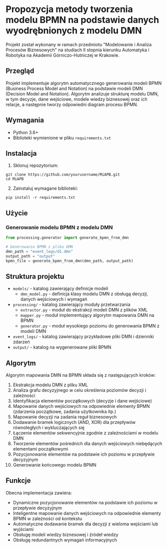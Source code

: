 # Propozycja metody tworzenia modelu BPMN na podstawie danych wyodrębnionych z modelu DMN

Projekt został wykonany w ramach przedmiotu "Modelowanie i Analiza Procesów Biznesowych" na studiach II stopnia kierunku Automatyka i Robotyka na Akademii Górniczo-Hutniczej w Krakowie.

## Przegląd

Projekt implementuje algorytm automatycznego generowania modeli BPMN (Business Process Model and Notation) na podstawie modeli DMN (Decision Model and Notation). Algorytm analizuje strukturę modelu DMN, w tym decyzje, dane wejściowe, modele wiedzy biznesowej oraz ich relacje, a następnie tworzy odpowiedni diagram procesu BPMN.

## Wymagania

- Python 3.6+
- Biblioteki wymienione w pliku `requirements.txt`

## Instalacja

1. Sklonuj repozytorium:
```
git clone https://github.com/yourusername/MiAPB.git
cd MiAPB
```

2. Zainstaluj wymagane biblioteki:
```
pip install -r requirements.txt
```

## Użycie

### Generowanie modelu BPMN z modelu DMN

```python
from processing.generator import generate_bpmn_from_dmn

# Generowanie BPMN z pliku DMN
dmn_path = "event_logs/d1.dmn"
output_path = "output"
bpmn_file = generate_bpmn_from_dmn(dmn_path, output_path)
```

## Struktura projektu

- `models/` - katalog zawierający definicje modeli
  - `dmn_model.py` - definicja klasy modelu DMN z obsługą decyzji, danych wejściowych i wymagań
- `processing/` - katalog zawierający moduły przetwarzania
  - `extractor.py` - moduł do ekstrakcji modeli DMN z plików XML
  - `mapper.py` - moduł implementujący algorytm mapowania DMN na BPMN
  - `generator.py` - moduł wysokiego poziomu do generowania BPMN z modeli DMN
- `event_logs/` - katalog zawierający przykładowe pliki DMN i dzienniki zdarzeń
- `output/` - katalog na wygenerowane pliki BPMN

## Algorytm

Algorytm mapowania DMN na BPMN składa się z następujących kroków:

1. Ekstrakcja modelu DMN z pliku XML
2. Analiza grafu decyzyjnego w celu określenia poziomów decyzji i zależności
3. Identyfikacja elementów początkowych (decyzje i dane wejściowe)
4. Mapowanie danych wejściowych na odpowiednie elementy BPMN (zdarzenia początkowe, zadania użytkownika itp.)
5. Mapowanie decyzji na zadania reguł biznesowych
6. Dodawanie bramek logicznych (AND, XOR) dla przepływów równoległych i wykluczających się
7. Łączenie elementów sekwencyjnie zgodnie z zależnościami w modelu DMN
8. Tworzenie elementów pośrednich dla danych wejściowych niebędących elementami początkowymi
9. Pozycjonowanie elementów na podstawie ich poziomu w przepływie decyzyjnym
10. Generowanie końcowego modelu BPMN

## Funkcje

Obecna implementacja zawiera:

- Dynamiczne pozycjonowanie elementów na podstawie ich poziomu w przepływie decyzyjnym
- Inteligentne mapowanie danych wejściowych na odpowiednie elementy BPMN w zależności od kontekstu
- Automatyczne dodawanie bramek dla decyzji z wieloma wejściami lub wyjściami
- Obsługę modeli wiedzy biznesowej i źródeł wiedzy
- Obsługę redundantnych wymagań informacyjnych